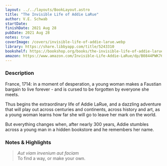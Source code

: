 ```yaml
---
layout: ../../layouts/BookLayout.astro
title: "The Invisible Life of Addie LaRue"
author: V.E. Schwab
startDate:
finishDate: 2021 Aug 28
pubDate: 2021 Aug 28
notes: true
coverImage: /covers/invisible-life-of-addie-larue.webp
library: https://share.libbyapp.com/title/5243310
bookshelf: https://bookshop.org/books/the-invisible-life-of-addie-larue-9780765387578/9780765387561
amazon: https://www.amazon.com/Invisible-Life-Addie-LaRue/dp/B0844PWK76/
---
```


### Description
France, 1714: in a moment of desperation, a young woman makes a Faustian bargain to live forever - and is cursed to be forgotten by everyone she meets.

Thus begins the extraordinary life of Addie LaRue, and a dazzling adventure that will play out across centuries and continents, across history and art, as a young woman learns how far she will go to leave her mark on the world.

But everything changes when, after nearly 300 years, Addie stumbles across a young man in a hidden bookstore and he remembers her name.

### Notes & Highlights
> *Aut viam invenium aut faciam*  
> To find a way, or make your own.
